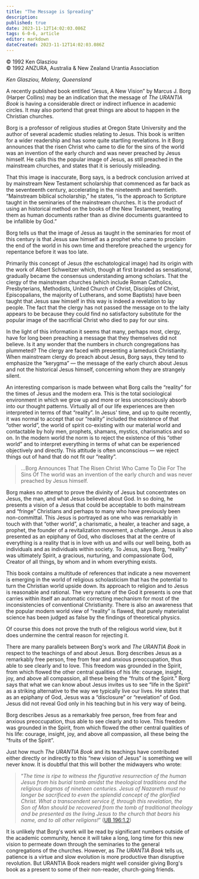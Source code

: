 ```yaml
---
title: "The Message is Spreading"
description: 
published: true
date: 2023-11-12T14:02:03.086Z
tags: 6-0-6, article
editor: markdown
dateCreated: 2023-11-12T14:02:03.086Z
---
```


<p class="v-card v-sheet theme--light gray lighten-3 px-2 py-1">© 1992 Ken Glasziou<br>© 1992 ANZURA, Australia & New Zealand Urantia Association</p>

_Ken Glasziou, Maleny, Queensland_

A recently published book entitled “Jesus, A New Vision” by Marcus J. Borg (Harper Collins) may be an indication that the message of _The URANTIA Book_ is having a considerable direct or indirect influence in academic circles. It may also portend that great things are about to happen in the Christian churches.

Borg is a professor of religious studies at Oregon State University and the author of several academic studies relating to Jesus. This book is written for a wider readership and has some quite startling revelations. In it Borg announces that the risen Christ who came to die for the sins of the world was an invention of the early church and was never preached by Jesus himself. He calls this the popular image of Jesus, as still preached in the mainstream churches, and states that it is seriously misleading.

That this image is inaccurate, Borg says, is a bedrock conclusion arrived at by mainstream New Testament scholarship that commenced as far back as the seventeenth century, accelerating in the nineteenth and twentieth. “Mainstream biblical scholarship,” he states, “is the approach to Scripture taught in the seminaries of the mainstream churches. It is the product of using an historical method on the books of the New Testament, treating them as human documents rather than as divine documents guaranteed to be infallible by God.”

Borg tells us that the image of Jesus as taught in the seminaries for most of this century is that Jesus saw himself as a prophet who came to proclaim the end of the world in his own time and therefore preached the urgency for repentance before it was too late.

Primarily this concept of Jesus (the eschatological image) had its origin with the work of Albert Schweitzer which, though at first branded as sensational, gradually became the consensus understanding among scholars. That the clergy of the mainstream churches (which include Roman Catholics, Presbyterians, Methodists, United Church of Christ, Disciples of Christ, Episcopalians, the majority of Lutherans, and some Baptists) have been taught that Jesus saw himself in this way is indeed a revelation to lay people. The fact that the clergy has not passed the message on to the laity appears to be because they could find no satisfactory substitute for the popular image of the sacrificial Christ who died to pay for our sins.

In the light of this information it seems that many, perhaps most, clergy, have for long been preaching a message that they themselves did not believe. Is it any wonder that the numbers in church congregations has plummeted? The clergy are faced with presenting a lameduck Christianity. When mainstream clergy do preach about Jesus, Borg says, they tend to emphasize the “kerygma” — the message of the early church about Jesus and not the historical Jesus himself, concerning whom they are strangely silent.

An interesting comparison is made between what Borg calls the “reality” for the times of Jesus and the modern era. This is the total sociological environment in which we grow up and more or less unconsciously absorb into our thought patterns. Virtually all of our life experiences are then interpreted in terms of that “reality”. In Jesus' time, and up to quite recently, it was normal to accept that our “reality” included the existence of that “other world”, the world of spirit co-existing with our material world and contactable by holy men, prophets, shamans, mystics, charismatics and so on. In the modern world the norm is to reject the existence of this “other world” and to interpret everything in terms of what can be experienced objectively and directly. This attitude is often unconscious — we reject things out of hand that do not fit our “reality”.

> ...Borg Announces That The Risen Christ Who Came To Die For The Sins Of The world was an invention of the early church and was never preached by Jesus himself.

Borg makes no attempt to prove the divinity of Jesus but concentrates on Jesus, the man, and what Jesus believed about God. In so doing, he presents a vision of a Jesus that could be acceptable to both mainstream and “fringe” Christians and perhaps to many who have previously been non-committal. This Jesus is portrayed as one who was remarkably in touch with that “other world”, a charismatic, a healer, a teacher and sage, a prophet, the founder of a revitalization movement, a challenge. Jesus is also presented as an epiphany of God, who discloses that at the centre of everything is a reality that is in love with us and wills our well being, both as individuals and as individuals within society. To Jesus, says Borg, “reality” was ultimately Spirit, a gracious, nurturing, and compassionate God, Creator of all things, by whom and in whom everything exists.

This book contains a multitude of references that indicate a new movement is emerging in the world of religious scholasticism that has the potential to turn the Christian world upside down. Its approach to religion and to Jesus is reasonable and rational. The very nature of the God it presents is one that carries within itself an automatic correcting mechanism for most of the inconsistencies of conventional Christianity. There is also an awareness that the popular modern world view of “reality” is flawed, that purely materialist science has been judged as false by the findings of theoretical physics.

Of course this does not prove the truth of the religious world view, but it does undermine the central reason for rejecting it.

There are many parallels between Borg's work and _The URANTIA Book_ in respect to the teachings of and about Jesus. Borg describes Jesus as a remarkably free person, freẹ from fear and anxious preoccupation, thus able to see clearly and to love. This freedom was grounded in the Spirit, from which flowed the other central qualities of his life: courage, insight, joy, and above all compassion, all these being the “fruits of the Spirit.” Borg says that what we can know about Jesus invites us to see “life in the Spirit” as a striking alternative to the way we typically live our lives. He states that as an epiphany of God, Jesus was a “disclosure” or “revelation” of God. Jesus did not reveal God only in his teaching but in his very way of being.

Borg describes Jesus as a remarkably free person, free from fear and anxious preoccupation, thus able to see clearly and to love. This freedom was grounded in the Spirit, from which flowed the other central qualities of his life: courage, insight, joy, and above all compassion, all these being the “fruits of the Spirit”.

Just how much _The URANTIA Book_ and its teachings have contributed either directly or indirectly to this “new vision of Jesus” is something we will never know. It is doubtful that this will bother the midwayers who wrote:

> “_The time is ripe to witness the figurative resurrection of the human Jesus from his burial tomb amidst the theological traditions and the religious dogmas of nineteen centuries. Jesus of Nazareth must no longer be sacrificed to even the splendid concept of the glorified Christ. What a transcendent service if, through this revelation, the Son of Man should be recovered from the tomb of traditional theology and be presented as the living Jesus to the church that bears his name, and to all other religions!_” ([UB 196:1.2](/en/The_Urantia_Book/196#p1_2))

It is unlikely that Borg's work will be read by significant numbers outside of the academic community, hence it will take a long, long time for this new vision to permeate down through the seminaries to the general congregations of the churches. However, as _The URANTIA Book_ tells us, patience is a virtue and slow evolution is more productive than disruptive revolution. But URANTIA Book readers might well consider giving Borg's book as a present to some of their non-reader, church-going friends.